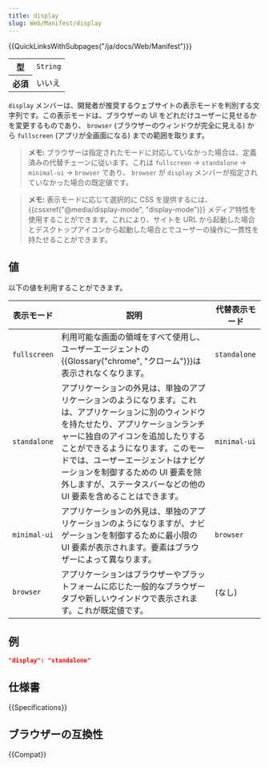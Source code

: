 ```yaml
---
title: display
slug: Web/Manifest/display
---
```


{{QuickLinksWithSubpages("/ja/docs/Web/Manifest")}}

<table class="properties">
  <tbody>
    <tr>
      <th scope="row">型</th>
      <td><code>String</code></td>
    </tr>
    <tr>
      <th scope="row">必須</th>
      <td>いいえ</td>
    </tr>
  </tbody>
</table>

`display` メンバーは、開発者が推奨するウェブサイトの表示モードを判別する文字列です。この表示モードは、ブラウザーの UI をどれだけユーザーに見せるかを変更するものであり、 `browser` (ブラウザーのウィンドウが完全に見える) から `fullscreen` (アプリが全画面になる) までの範囲を取ります。

> **メモ:** ブラウザーは指定されたモードに対応していなかった場合は、定義済みの代替チェーンに従います。これは `fullscreen` → `standalone` → `minimal-ui` → `browser` であり、 `browser` が `display` メンバーが指定されていなかった場合の既定値です。

> **メモ:** 表示モードに応じて選択的に CSS を提供するには、 {{cssxref("@media/display-mode", "display-mode")}} メディア特性を使用することができます。これにより、サイトを URL から起動した場合とデスクトップアイコンから起動した場合とでユーザーの操作に一貫性を持たせることができます。

## 値

以下の値を利用することができます。

<table class="fullwidth-table standard-table">
  <thead>
    <tr>
      <th scope="col">表示モード</th>
      <th scope="col">説明</th>
      <th scope="col">代替表示モード</th>
    </tr>
  </thead>
  <tbody>
    <tr>
      <td><code>fullscreen</code></td>
      <td>
        利用可能な画面の領域をすべて使用し、ユーザーエージェントの{{Glossary("chrome", "クローム")}}は表示されなくなります。
      </td>
      <td><code>standalone</code></td>
    </tr>
    <tr>
      <td><code>standalone</code></td>
      <td>
        アプリケーションの外見は、単独のアプリケーションのようになります。これは、アプリケーションに別のウィンドウを持たせたり、アプリケーションランチャーに独自のアイコンを追加したりすることができるようになります。このモードでは、ユーザーエージェントはナビゲーションを制御するための UI 要素を除外しますが、ステータスバーなどの他の UI 要素を含めることはできます。
      </td>
      <td><code>minimal-ui</code></td>
    </tr>
    <tr>
      <td><code>minimal-ui</code></td>
      <td>
        アプリケーションの外見は、単独のアプリケーションのようになりますが、ナビゲーションを制御するために最小限の UI 要素が表示されます。要素はブラウザーによって異なります。
      </td>
      <td><code>browser</code></td>
    </tr>
    <tr>
      <td><code>browser</code></td>
      <td>
        アプリケーションはブラウザーやプラットフォームに応じた一般的なブラウザータブや新しいウインドウで表示されます。これが既定値です。
      </td>
      <td>(なし)</td>
    </tr>
  </tbody>
</table>

## 例

```json
"display": "standalone"
```

## 仕様書

{{Specifications}}

## ブラウザーの互換性

{{Compat}}
